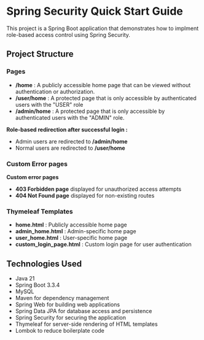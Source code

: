 # Spring Security Quick Start Guide

This project is a Spring Boot application that demonstrates how to implment role-based access control using Spring Security.

## Project Structure
### Pages
- **/home** :  A publicly accessible home page that can be viewed without authentication or authorization.
- **/user/home** : A protected page that is only accessible by authenticated users with the "USER" role
- **/admin/home** : A protected page that is only accessible by authenticated users with the "ADMIN" role.

**Role-based redirection after successful login :**
  - Admin users are redirected to **/admin/home**
  - Normal users are redirected to **/user/home**

### Custom Error pages
**Custom error pages**
  - **403 Forbidden page** displayed for unauthorized access attempts
  - **404 Not Found page** displayed for non-existing routes

### Thymeleaf Templates
- **home.html** : Publicly accessible home page
- **admin_home.html** : Admin-specific home page
- **user_home.html** : User-specific home page
- **custom_login_page.html** : Custom login page for user authentication

## Technologies Used
- Java 21
- Spring Boot 3.3.4
- MySQL
- Maven for dependency management
- Spring Web for building web applications
- Spring Data JPA for database access and persistence
- Spring Security for securing the application
- Thymeleaf for server-side rendering of HTML templates
- Lombok to reduce boilerplate code
    
